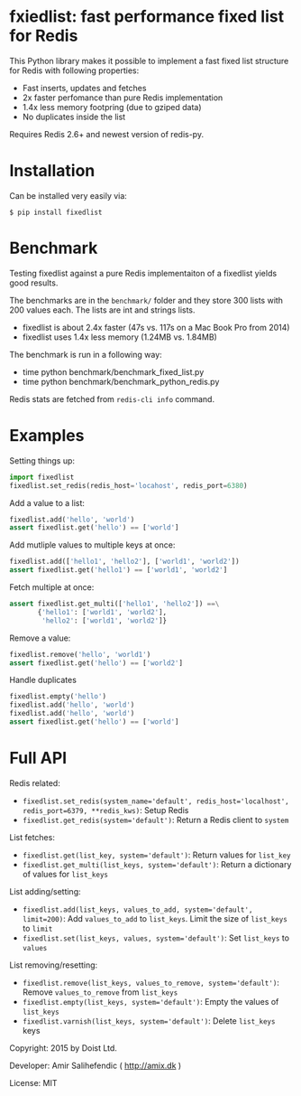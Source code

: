 fxiedlist: fast performance fixed list for Redis
=================================================================

This Python library makes it possible to implement a fast fixed list structure for Redis with following properties:

* Fast inserts, updates and fetches
* 2x faster perfomance than pure Redis implementation
* 1.4x less memory footpring (due to gziped data)
* No duplicates inside the list

Requires Redis 2.6+ and newest version of redis-py.


Installation
============

Can be installed very easily via:

    $ pip install fixedlist


Benchmark
=========
Testing fixedlist against a pure Redis implementaiton of a fixedlist yields good results.

The benchmarks are in the `benchmark/` folder and they store 300 lists with 200 values each. The lists are int and strings lists.

* fixedlist is about 2.4x faster (47s vs. 117s on a Mac Book Pro from 2014)
* fixedlist uses 1.4x less memory (1.24MB vs. 1.84MB)

The benchmark is run in a following way:
* time python benchmark/benchmark_fixed_list.py
* time python benchmark/benchmark_python_redis.py

Redis stats are fetched from `redis-cli info` command.


Examples
========

Setting things up:

```python
import fixedlist
fixedlist.set_redis(redis_host='locahost', redis_port=6380)
```

Add a value to a list:
```python
fixedlist.add('hello', 'world')
assert fixedlist.get('hello') == ['world']
```

Add mutliple values to multiple keys at once:
```python
fixedlist.add(['hello1', 'hello2'], ['world1', 'world2'])
assert fixedlist.get('hello1') == ['world1', 'world2']
```

Fetch multiple at once:
```python
assert fixedlist.get_multi(['hello1', 'hello2']) ==\
       {'hello1': ['world1', 'world2'],
        'hello2': ['world1', 'world2']}
```

Remove a value:
```python
fixedlist.remove('hello', 'world1')
assert fixedlist.get('hello') == ['world2']
```

Handle duplicates
```python
fixedlist.empty('hello')
fixedlist.add('hello', 'world')
fixedlist.add('hello', 'world')
assert fixedlist.get('hello') == ['world']
```


Full API
========

Redis related:
* `fixedlist.set_redis(system_name='default', redis_host='localhost', redis_port=6379, **redis_kws)`: Setup Redis
* `fixedlist.get_redis(system='default')`: Return a Redis client to `system`

List fetches:
* `fixedlist.get(list_key, system='default')`: Return values for `list_key` 
* `fixedlist.get_multi(list_keys, system='default')`: Return a dictionary of values for `list_keys` 

List adding/setting:
* `fixedlist.add(list_keys, values_to_add, system='default', limit=200)`: Add `values_to_add` to `list_keys`. Limit the size of `list_keys` to `limit`
* `fixedlist.set(list_keys, values, system='default')`: Set `list_keys` to `values`

List removing/resetting:
* `fixedlist.remove(list_keys, values_to_remove, system='default')`: Remove `values_to_remove` from `list_keys`
* `fixedlist.empty(list_keys, system='default')`: Empty the values of `list_keys`
* `fixedlist.varnish(list_keys, system='default')`: Delete `list_keys` keys


Copyright: 2015 by Doist Ltd.

Developer: Amir Salihefendic ( http://amix.dk )

License: MIT

